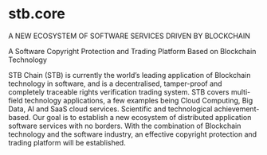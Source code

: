 # stb.core
A NEW ECOSYSTEM OF SOFTWARE SERVICES DRIVEN BY BLOCKCHAIN

A Software Copyright Protection and Trading Platform Based on Blockchain Technology


STB Chain (STB) is currently the world’s leading application of Blockchain technology in software, and is a decentralised, tamper-proof and completely traceable rights verification trading system. STB covers multi-field technology applications, a few examples being Cloud Computing, Big Data, AI and SaaS cloud services. Scientific and technological achievement-based. Our goal is to establish a new ecosystem of distributed application software services with no borders. With the combination of Blockchain technology and the software industry, an effective copyright protection and trading platform will be established.

